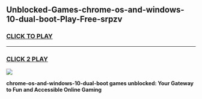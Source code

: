 
## Unblocked-Games-chrome-os-and-windows-10-dual-boot-Play-Free-srpzv
<h3>
<a href="https://premium76.site?title=chrome-os-and-windows-10-dual-boot&ref=18A">CLICK TO PLAY</a></h3>
<hr>

<h3>
<a href="https://premium76.site?title=chrome-os-and-windows-10-dual-boot&ref=18A">CLICK 2 PLAY</a>
  
</h3>

<a href="https://premium76.site?title=chrome-os-and-windows-10-dual-boot&ref=18A"><img src="https://clearcache.store/games.png"></a>


**chrome-os-and-windows-10-dual-boot games unblocked: Your Gateway to Fun and Accessible Online Gaming**
